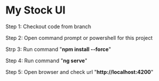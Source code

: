 # My Stock UI

Step 1: Checkout code from branch

Step 2: Open command prompt or powershell for this project

Strp 3: Run command "**npm install --force**"

Step 4: Run command "**ng serve**"

Step 5: Open browser and check url "**http://localhost:4200**"
